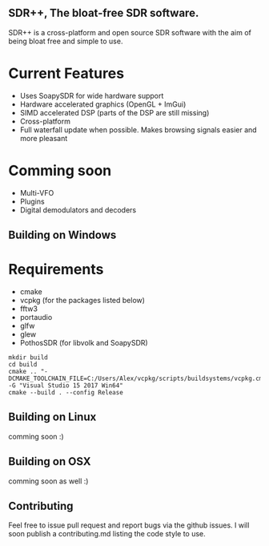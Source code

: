 ## SDR++, The bloat-free SDR software.
SDR++ is a cross-platform and open source SDR software with the aim of being bloat free and simple to use.

# Current Features
* Uses SoapySDR for wide hardware support
* Hardware accelerated graphics (OpenGL + ImGui)
* SIMD accelerated DSP (parts of the DSP are still missing)
* Cross-platform
* Full waterfall update when possible. Makes browsing signals easier and more pleasant

# Comming soon
* Multi-VFO
* Plugins
* Digital demodulators and decoders

## Building on Windows
# Requirements
* cmake
* vcpkg (for the packages listed below)
* fftw3
* portaudio
* glfw
* glew
* PothosSDR (for libvolk and SoapySDR)

```
mkdir build
cd build
cmake .. "-DCMAKE_TOOLCHAIN_FILE=C:/Users/Alex/vcpkg/scripts/buildsystems/vcpkg.cmake" -G "Visual Studio 15 2017 Win64"
cmake --build . --config Release
```

## Building on Linux
comming soon :)

## Building on OSX
comming soon as well :)

## Contributing
Feel free to issue pull request and report bugs via the github issues.
I will soon publish a contributing.md listing the code style to use.